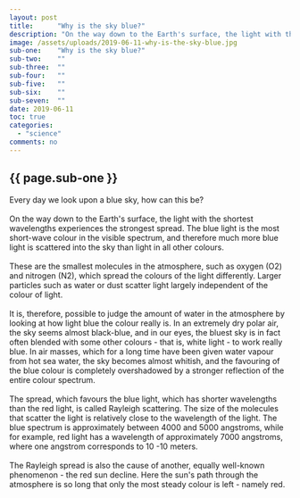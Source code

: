 ```yaml
---
layout: post
title:      "Why is the sky blue?"
description: "On the way down to the Earth's surface, the light with the shortest wavelengths experiences the strongest spread. The blue light is the most short-wave colour in the visible spectrum, and therefore much more blue light is scattered into the sky than light in all other colours."
image: /assets/uploads/2019-06-11-why-is-the-sky-blue.jpg
sub-one:    "Why is the sky blue?"
sub-two:    ""
sub-three:  ""
sub-four:   ""
sub-five:   ""
sub-six:    ""
sub-seven:  ""
date: 2019-06-11
toc: true
categories:
  - "science"
comments: no
---
```


<div class="row">
  <div class="col s12 m10 push-m1">

  <h2 class="section scrollspy" id="{{ page.sub-one }}">{{ page.sub-one }}</h2>

<p>
Every day we look upon a blue sky, how can this be?
<br><br>
On the way down to the Earth's surface, the light with the shortest wavelengths experiences the strongest spread. The blue light is the most short-wave colour in the visible spectrum, and therefore much more blue light is scattered into the sky than light in all other colours.
<br><br>
These are the smallest molecules in the atmosphere, such as oxygen (O2) and nitrogen (N2), which spread the colours of the light differently. Larger particles such as water or dust scatter light largely independent of the colour of light.
<br><br>
It is, therefore, possible to judge the amount of water in the atmosphere by looking at how light blue the colour really is. In an extremely dry polar air, the sky seems almost black-blue, and in our eyes, the bluest sky is in fact often blended with some other colours - that is, white light - to work really blue. In air masses, which for a long time have been given water vapour from hot sea water, the sky becomes almost whitish, and the favouring of the blue colour is completely overshadowed by a stronger reflection of the entire colour spectrum.
<br><br>
The spread, which favours the blue light, which has shorter wavelengths than the red light, is called Rayleigh scattering. The size of the molecules that scatter the light is relatively close to the wavelength of the light. The blue spectrum is approximately between 4000 and 5000 angstroms, while for example, red light has a wavelength of approximately 7000 angstroms, where one angstrom corresponds to 10 -10 meters.
<br><br>
The Rayleigh spread is also the cause of another, equally well-known phenomenon - the red sun decline. Here the sun's path through the atmosphere is so long that only the most steady colour is left - namely red.
</p>

  </div>
</div>
